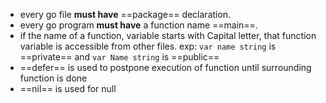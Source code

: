 - every go file **must have** ==package== declaration.
- every go program **must have** a function name ==main==.
- if the name of a function, variable starts with Capital letter, that function variable is accessible from other files. exp: `var name string` is ==private== and `var Name string` is ==public==
- ==defer== is used to postpone execution of function until surrounding function is done
- ==nil== is used for null